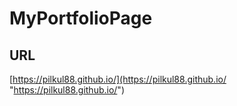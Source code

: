 # MyPortfolioPage
## URL
[https://pilkul88.github.io/](https://pilkul88.github.io/ "https://pilkul88.github.io/")
